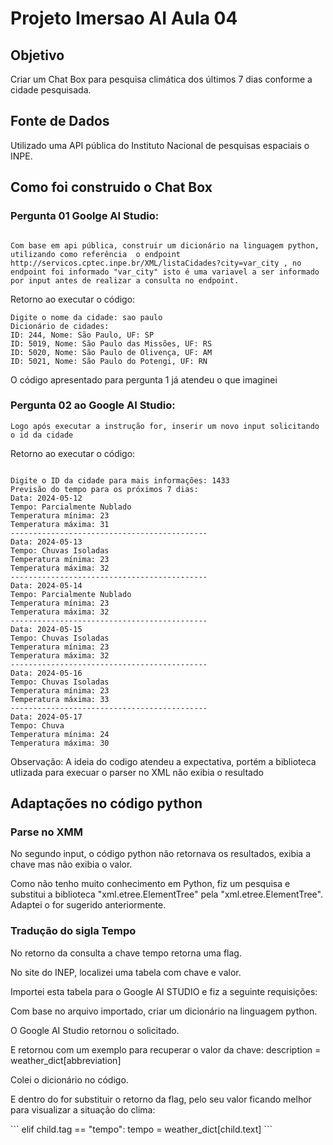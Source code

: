 # Projeto Imersao AI Aula 04

## Objetivo 
Criar um Chat Box para pesquisa climática dos últimos 7 dias conforme a cidade pesquisada.

## Fonte de Dados 
Utilizado uma API pública do Instituto Nacional de pesquisas espaciais o INPE.

## Como foi construido o Chat Box

### Pergunta 01 Goolge AI Studio: 

```

Com base em api pública, construir um dicionário na linguagem python, utilizando como referência  o endpoint http://servicos.cptec.inpe.br/XML/listaCidades?city=var_city , no endpoint foi informado "var_city" isto é uma variavel a ser informado por input antes de realizar a consulta no endpoint.
```


<p>Retorno ao executar o código:</p>

```
Digite o nome da cidade: sao paulo
Dicionário de cidades:
ID: 244, Nome: São Paulo, UF: SP
ID: 5019, Nome: São Paulo das Missões, UF: RS
ID: 5020, Nome: São Paulo de Olivença, UF: AM
ID: 5021, Nome: São Paulo do Potengi, UF: RN
```

<p>O código apresentado para pergunta 1 já atendeu o que imaginei</p>


### Pergunta 02 ao Google AI Studio:

```
Logo após executar a instrução for, inserir um novo input solicitando o id da cidade
```

<p>Retorno ao executar o código: </p>

```

Digite o ID da cidade para mais informações: 1433
Previsão do tempo para os próximos 7 dias:
Data: 2024-05-12
Tempo: Parcialmente Nublado
Temperatura mínima: 23
Temperatura máxima: 31
--------------------------------------------
Data: 2024-05-13
Tempo: Chuvas Isoladas
Temperatura mínima: 23
Temperatura máxima: 32
--------------------------------------------
Data: 2024-05-14
Tempo: Parcialmente Nublado
Temperatura mínima: 23
Temperatura máxima: 32
--------------------------------------------
Data: 2024-05-15
Tempo: Chuvas Isoladas
Temperatura mínima: 23
Temperatura máxima: 32
--------------------------------------------
Data: 2024-05-16
Tempo: Chuvas Isoladas
Temperatura mínima: 23
Temperatura máxima: 33
--------------------------------------------
Data: 2024-05-17
Tempo: Chuva
Temperatura mínima: 24
Temperatura máxima: 30
```


<p>Observação: A ideia do codigo atendeu a expectativa, portém a biblioteca utlizada para execuar o parser no XML não exibia o resultado</p>


## Adaptações no código python

### Parse no XMM

<p>No segundo input, o código python não retornava os resultados, exibia a chave mas não exibia o valor.</p>
<p>Como não tenho muito conhecimento em Python, fiz um pesquisa e substitui a biblioteca "xml.etree.ElementTree" pela "xml.etree.ElementTree". Adaptei o for sugerido anteriormente.</p>


### Tradução do sigla Tempo

<p>No retorno da consulta a chave tempo retorna uma flag.</p>
<p>No site do INEP, localizei uma tabela com chave e valor.</p>
<p>Importei esta tabela para o Google AI STUDIO e fiz a seguinte requisições:</p>
<p>Com base no arquivo importado, criar um dicionário na linguagem python.</p>
<p>O Google AI Studio retornou o solicitado.</p>
<p>E retornou com um exemplo para recuperar o valor da chave: description = weather_dict[abbreviation]</p>
<p>Colei o dicionário no código.</p>
<p>E dentro do for substituir o retorno da flag, pelo seu valor ficando melhor para visualizar a situação do clima:</p>
```
elif child.tag == "tempo":
  tempo = weather_dict[child.text]
```



